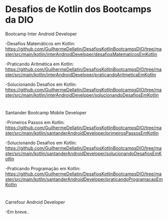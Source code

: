 # Desafios de Kotlin dos Bootcamps da DIO

Bootcamp Inter Android Developer

-Desafios Matemáticos em Kotlin: https://github.com/GuilhermeDellatin/DesafiosKotlinBootcampsDIO/tree/master/src/main/kotlin/interAndroidDeveloper/desafiosMatematicosEmKotlin

-Praticando Aritmética em Kotlin: https://github.com/GuilhermeDellatin/DesafiosKotlinBootcampsDIO/tree/master/src/main/kotlin/interAndroidDeveloper/praticandoAritmeticaEmKotlin

-Solucionando Desafios em Kotlin: https://github.com/GuilhermeDellatin/DesafiosKotlinBootcampsDIO/tree/master/src/main/kotlin/interAndroidDeveloper/solucionandoDesafiosEmKotlin

#

Santander Bootcamp Mobile Developer

-Primeiros Passos em Kotlin: https://github.com/GuilhermeDellatin/DesafiosKotlinBootcampsDIO/tree/master/src/main/kotlin/santanderAndroidDeveloper/primeirosPassosEmKotlin

-Solucionando Desafios em Kotlin: https://github.com/GuilhermeDellatin/DesafiosKotlinBootcampsDIO/tree/master/src/main/kotlin/santanderAndroidDeveloper/solucionandoDesafiosEmKotlin

-Praticando Programação em Kotlin: https://github.com/GuilhermeDellatin/DesafiosKotlinBootcampsDIO/tree/master/src/main/kotlin/santanderAndroidDeveloper/praticandoProgramacaoEmKotlin

#

Carrefour Android Developer

-Em breve..
